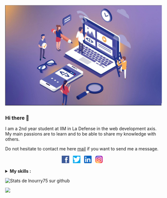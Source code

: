 # ![lnourry](https://github.com/lnourry75/lnourry75/blob/89ed886f73c11fab79b819f626ce9a190f501ece/webdev.JPG)

### Hi there 👋

I am a 2nd year student at IIM in La Defense in the web development axis. My main passions are to learn and to be able to share my knowledge with others.

Do not hesitate to contact me here [mail](mailto:louis.nourry@edu.devinci.fr) if you want to send me a message.

<p align='center'>
  <a href="https://www.facebook.com/louis.nourry.1/"><img height="24" src="https://github.com/lnourry75/lnourry75/blob/efa1c9b6fc3b9a1ac90154f44728883ca03920f3/fb.jpg?raw=true"></a>&nbsp;&nbsp;
  <a href="https://twitter.com/louinourry"><img height="24" src="https://github.com/lnourry75/lnourry75/blob/f0a9172e79cc18ac132263a02c2902510cfc0a9f/twiiter-.jpg?raw=true"></a>&nbsp;&nbsp;
  <a href="https://www.linkedin.com/louis-nourry-463727207/"><img height="24" src="https://github.com/lnourry75/lnourry75/blob/f0a9172e79cc18ac132263a02c2902510cfc0a9f/unnamed.png?raw=true"></a>&nbsp;&nbsp;
  <a href="https://www.instagram.com/l_nourry_75/"><img height="24" src="https://github.com/lnourry75/lnourry75/blob/d91623cb53173a47f8328f38659fd263deeee1e5/Instagram_logo_2016.svg.png?raw=true"></a>&nbsp;&nbsp;
  </p>
  
  <details>
  <summary><strong>My skills :</strong></summary>
  - PHP <br/>
  - HTML <br/>
  - CSS <br/>
  - JS <br/>
  </details>
  
  ![Stats de lnourry75 sur github](https://github-readme-stats.vercel.app/api?username=lnourry75&show_icons=true&hide=["prs","issues","contribs"])
  
  <p>
 <img src="https://visitor-badge.glitch.me/badge?page_id=lnourry75.visitor-badge"/>
  </p>
<!--

**lnourry75/lnourry75** is a ✨ _special_ ✨ repository because its `README.md` (this file) appears on your GitHub profile.

Here are some ideas to get you started:

- 🔭 I’m currently working on ...
- 🌱 I’m currently learning ...
- 👯 I’m looking to collaborate on ...
- 🤔 I’m looking for help with ...
- 💬 Ask me about ...
- 📫 How to reach me: ...
- 😄 Pronouns: ...
- ⚡ Fun fact: ...
-->
